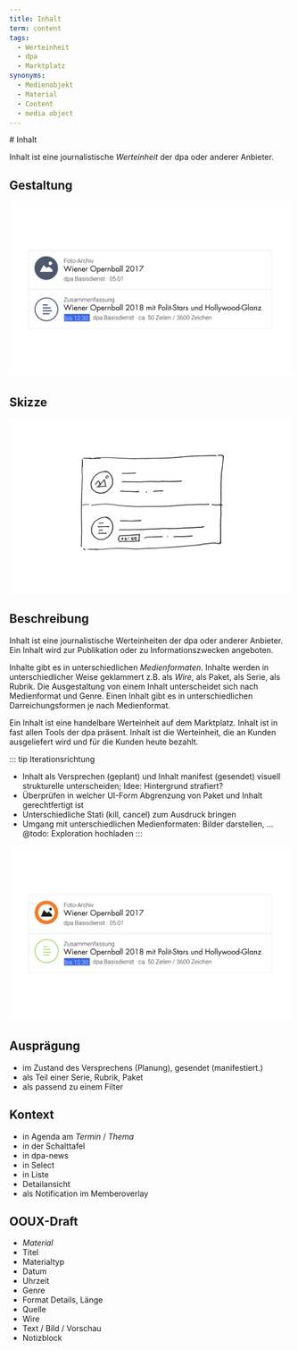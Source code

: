 ```yaml
---
title: Inhalt
term: content
tags:
  - Werteinheit
  - dpa
  - Marktplatz
synonyms:
  - Medienobjekt
  - Material
  - Content
  - media object
---
```

<TagList :items="$page.frontmatter.tags" title="Tags" />
# Inhalt
<SynonymList :items="$page.frontmatter.synonyms" title="Synonyme"></SynonymList>

Inhalt ist eine journalistische  *Werteinheit*  der dpa oder anderer Anbieter.

## Gestaltung
![](./inhalt/inhalt.png)

## Skizze
![](./inhalt/inhalt-skizze.png)

## Beschreibung
Inhalt ist eine journalistische Werteinheiten der dpa oder anderer Anbieter. Ein Inhalt wird zur Publikation oder zu Informationszwecken angeboten.

Inhalte gibt es in unterschiedlichen *Medienformaten*. Inhalte werden in unterschiedlicher Weise geklammert z.B.  als *Wire*, als Paket, als Serie, als Rubrik. Die Ausgestaltung von einem Inhalt unterscheidet sich nach Medienformat und Genre.  Einen Inhalt gibt es in unterschiedlichen Darreichungsformen je nach Medienformat.

Ein Inhalt ist eine handelbare Werteinheit auf dem Marktplatz. Inhalt ist in fast allen Tools der dpa präsent. Inhalt ist die Werteinheit, die  an Kunden ausgeliefert wird und für die Kunden heute bezahlt.

::: tip Iterationsrichtung
* Inhalt als Versprechen (geplant) und Inhalt manifest (gesendet) visuell strukturelle unterscheiden; Idee: Hintergrund strafiert?
* Überprüfen in welcher UI-Form Abgrenzung von Paket und Inhalt gerechtfertigt ist
* Unterschiedliche Stati (kill, cancel) zum Ausdruck bringen
* Umgang mit unterschiedlichen Medienformaten: Bilder darstellen, ... @todo: Exploration hochladen
:::

<cdk-preview title="farbliche Abgrenzung">

![](./inhalt/inhalt-farbe.png)

</cdk-preview>

## Ausprägung
*  im Zustand des Versprechens (Planung), gesendet (manifestiert.)
* als Teil einer Serie, Rubrik, Paket
* als passend zu einem Filter

## Kontext
* in Agenda am *Termin* / *Thema*
* in der Schalttafel
* in dpa-news
* in Select
* in Liste
* Detailansicht
* als Notification im Memberoverlay

## OOUX-Draft
* *Material*
* Titel
* Materialtyp
* Datum
* Uhrzeit
* Genre
* Format Details, Länge
* Quelle
* Wire
* Text / Bild / Vorschau
* Notizblock

